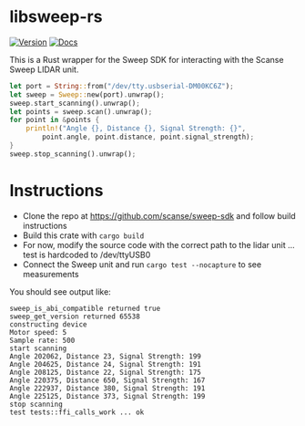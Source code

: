 # libsweep-rs

[![Version](https://img.shields.io/crates/v/libsweep.svg)](https://crates.io/crates/libsweep)
[![Docs](https://docs.rs/libsweep/badge.svg)](https://docs.rs/libsweep)

This is a Rust wrapper for the Sweep SDK for interacting with the Scanse Sweep LIDAR unit.

```rust
let port = String::from("/dev/tty.usbserial-DM00KC6Z");
let sweep = Sweep::new(port).unwrap();
sweep.start_scanning().unwrap();
let points = sweep.scan().unwrap();
for point in &points {
    println!("Angle {}, Distance {}, Signal Strength: {}",
        point.angle, point.distance, point.signal_strength);
}
sweep.stop_scanning().unwrap();
```

# Instructions

- Clone the repo at https://github.com/scanse/sweep-sdk and follow build instructions
- Build this crate with `cargo build`
- For now, modify the source code with the correct path to the lidar unit ... test is hardcoded to /dev/ttyUSB0
- Connect the Sweep unit and run `cargo test --nocapture` to see measurements

You should see output like:

```
sweep_is_abi_compatible returned true
sweep_get_version returned 65538
constructing device
Motor speed: 5
Sample rate: 500
start scanning
Angle 202062, Distance 23, Signal Strength: 199
Angle 204625, Distance 24, Signal Strength: 191
Angle 208125, Distance 22, Signal Strength: 175
Angle 220375, Distance 650, Signal Strength: 167
Angle 222937, Distance 380, Signal Strength: 191
Angle 225125, Distance 373, Signal Strength: 199
stop scanning
test tests::ffi_calls_work ... ok
```



